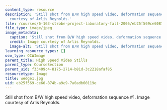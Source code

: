```yaml
---
content_type: resource
description: 'Still shot from B/W high speed video, deformation sequence #1. Image
  courtesy of Arlis Reynolds.'
file: /courses/6-163-strobe-project-laboratory-fall-2005/eb25f569ce60874ba9e97a0adb60119e_wedge1.jpg
file_type: image/jpeg
image_metadata:
  caption: 'Still shot from B/W high speed video, deformation sequence #1.'
  credit: Image courtesy of Arlis Reynolds.
  image-alt: 'Still shot from B/W high speed video, deformation sequence #1.'
learning_resource_types: []
ocw_type: OCWImage
parent_title: High Speed Video Stills
parent_type: CourseSection
parent_uid: f33409c4-8175-2714-b81d-3c2218afaf85
resourcetype: Image
title: wedge1.jpg
uid: eb25f569-ce60-874b-a9e9-7a0adb60119e
---
```

Still shot from B/W high speed video, deformation sequence #1. Image courtesy of Arlis Reynolds.


